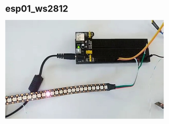# esp01_ws2812
[![Watch the video](https://github.com/clauder69/esp8266_ws2812/blob/master/esp01_ws2812.jpg)](https://www.facebook.com/CIauder/videos/3589184301097225)

